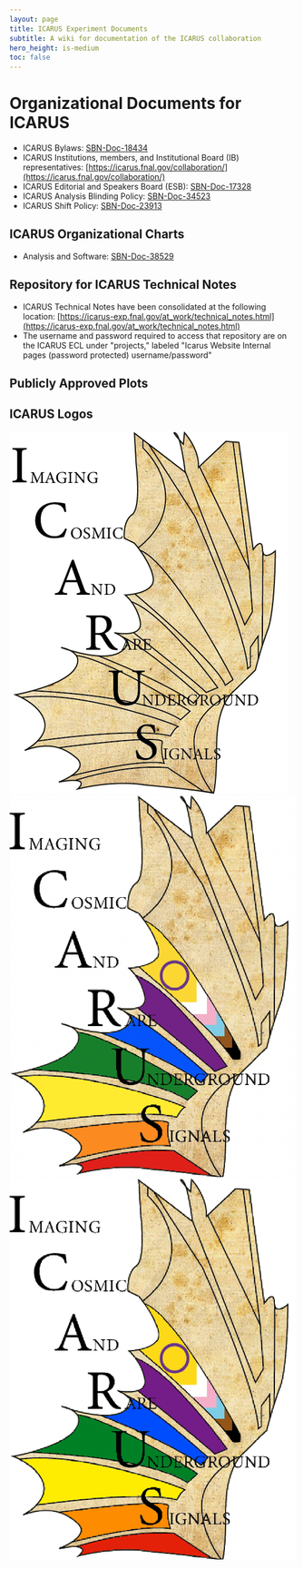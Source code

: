 ```yaml
---
layout: page
title: ICARUS Experiment Documents
subtitle: A wiki for documentation of the ICARUS collaboration
hero_height: is-medium
toc: false
---
```


# Organizational Documents for ICARUS
* ICARUS Bylaws: [SBN-Doc-18434](https://sbn-docdb.fnal.gov/cgi-bin/sso/ShowDocument?docid=18434)
* ICARUS Institutions, members, and Institutional Board (IB) representatives: [https://icarus.fnal.gov/collaboration/](https://icarus.fnal.gov/collaboration/)
* ICARUS Editorial and Speakers Board (ESB): [SBN-Doc-17328](https://sbn-docdb.fnal.gov/cgi-bin/sso/ShowDocument?docid=17328)
* ICARUS Analysis Blinding Policy: [SBN-Doc-34523](https://sbn-docdb.fnal.gov/cgi-bin/sso/ShowDocument?docid=34523)
* ICARUS Shift Policy: [SBN-Doc-23913](https://sbn-docdb.fnal.gov/cgi-bin/sso/ShowDocument?docid=23913)

## ICARUS Organizational Charts ##
* Analysis and Software: [SBN-Doc-38529](https://sbn-docdb.fnal.gov/cgi-bin/sso/ShowDocument?docid=38529)

## Repository for ICARUS Technical Notes
* ICARUS Technical Notes have been consolidated at the following location: [https://icarus-exp.fnal.gov/at_work/technical_notes.html](https://icarus-exp.fnal.gov/at_work/technical_notes.html)
* The username and password required to access that repository are on the ICARUS ECL under "projects," labeled "Icarus Website Internal pages (password protected) username/password"

## Publicly Approved Plots ##

## ICARUS Logos ##
![Unable to display image](ICARUS_new_logo.png "ICARUS new logo")
![Unable to display image](icarus_pride_logo.png "ICARUS pride logo")
![Unable to display image](icarus_pride_logo_transparent.png "ICARUS pride logo transparent")
